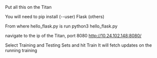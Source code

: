 Put all this on the Titan

You will need to pip install (--user)
    Flask
    (others)
    
From where hello_flask.py is
run python3 hello_flask.py

navigate to the ip of the Titan, port 8080
    http://10.24.102.148:8080/
    
Select Training and Testing Sets and hit Train
It will fetch updates on the running training